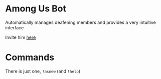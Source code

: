 # Among Us Bot

Automatically manages deafening members and provides a very intuitive interface

Invite him [here](https://discord.com/api/oauth2/authorize?client_id=759194955272552468&permissions=29715520&scope=bot)

# Commands

There is just one, `!asnew` (and `!help`)